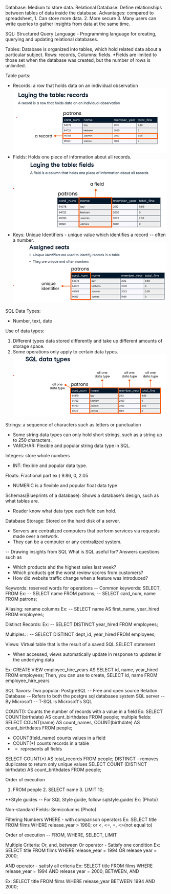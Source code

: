 Database: Medium to store data.
Relational Database: Define relationships between tables of data inside the database.
Advantages: compared to spreadsheet, 1. Can store more data. 2. More secure 3. Many users can write queries to gather insights from data at the same time.

SQL: Structured Query Language - Programming language for creating, querying and updating relational databases.

Tables: Database is organized into tables, which hold related data about a particular subject. Rows: records, Columns: fields.
*Fields are limited to those set when the database was created, but the number of rows is unlimited.

Table parts: 
- Records: a row that holds data on an individual observation
![](https://github.com/Jeon-DataLab/SQL-Learning-Records/blob/main/Basics/Source_Photo/Records.png)
- Fields: Holds one piece of information about all records.
![](https://github.com/Jeon-DataLab/SQL-Learning-Records/blob/main/Basics/Source_Photo/fields.png)
- Keys: Unique Identifiers - unique value which identifies a record -- often a number.
![](https://github.com/Jeon-DataLab/SQL-Learning-Records/blob/main/Basics/Source_Photo/Keys.png)

SQL Data Types:
- Number, text, date

Use of data types: 
1. Different types data stored differently and take up different amounts of storage space.
2. Some operations only apply to certain data types.
![](https://github.com/Jeon-DataLab/SQL-Learning-Records/blob/main/Basics/Source_Photo/data%20types%201.png)

Strings: a sequence of characters such as letters or punctuation
  - Some string data types can only hold short strings, such as a string up to 250 characters.
  - VARCHAR: Flexible and popular string data type in SQL.

Integers: store whole numbers
  - INT: flexible and popular data type.

Floats: Fractional part ex:) 9.86, 0, 2.05
  - NUMERIC is a flexible and popular float data type

Schemas(Blueprints of a database): Shows a database's design, such as what tables are.
  - Reader know what data type each field can hold.

Database Storage: Stored on the hard disk of a server. 
  - Servers are centralized computers that perform services via requests made over a network.
  - They can be a computer or any centralized system.


-- Drawing insights from SQL
What is SQL useful for?
Answers questions such as 
  - Which products ahd the highest sales last week?
  - Which products get the worst review scores from customers?
  - How did website traffic change when a feature was introduced?

Keywords: reserved words for operations -- Common keywords: SELECT, FROM
Ex: -- SELECT name FROM patrons;
    -- SELECT card_num, name FROM patrons;

Aliasing: rename columns
Ex: -- SELECT name AS first_name, year_hired FROM employees;

Distinct Records:
Ex: -- SELECT DISTINCT year_hired FROM employees;

Multiples:
 : -- SELECT DISTINCT dept_id, year_hired FROM employees;

Views: Virtual table that is the result of a saved SQL SELECT statement
  - When accessed, views automatically update in response to updates in the underlying data

Ex: CREATE VIEW employee_hire_years AS SELECT id, name, year_hired FROM employees;
   Then, you can use to create, SELECT id, name FROM employee_hire_years

SQL flavors:
Two popular:
PostgreSQL
 -- Free and open source Relaiton Database 
 -- Refers to both the postgre sql databasee system
SQL server
 -- By Microsoft
 -- T-SQL is Microsoft's SQL

COUNT(): Counts the number of records with a value in a field
Ex: SELECT COUNT(birthdate) AS count_birthdates FROM people;
multiple fields:
SELECT COUNT(name) AS count_names, COUNT(birthdate) AS count_birthdates FROM people;

- COUNT(field_name) counts values in a field
- COUNT(*) counts records in a table
- * represents all fields

SELECT COUNT(*) AS total_records FROM people;
DISTINCT - removes duplicates to return only unique values
SELECT COUNT (DISTINCT birthdate) AS count_brithdates FROM people;

Order of execution
1. FROM people 2. SELECT name 3. LIMIT 10;

**Style guides --  For SQL Style guide, follow sqlstyle.guide/
Ex: 
(Photo)

Non-standard Fields: Semicolumns
(Photo)

Filtering Numbers
WHERE - 
with comparison operators
Ex: 
SELECT title
FROM films
WHERE release_year > 1960; or <, <=, =, <>(not equal to)

Order of execution -- FROM, WHERE, SELECT, LIMIT

Multiple Criteria: Or, and, between
Or operator - Satisfy one condition
Ex: 
SELECT title FROM films WHERE release_year = 1994 OR release year = 2000;

AND operator - satisfy all criteria
Ex:
SELECT title FROM films WHERE release_year = 1994 AND release year = 2000;
BETWEEN, AND

Ex:
SELECT title FROM films WHERE release_year BETWEEN 1994 AND 2000;




